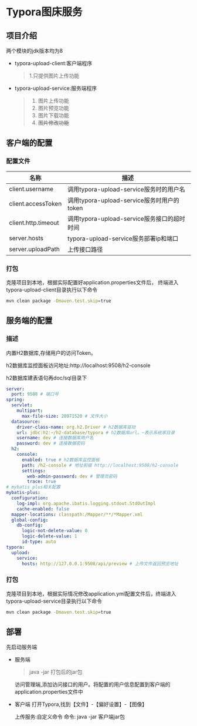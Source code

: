 # Typora图床服务

## 项目介绍

两个模块的jdk版本均为8

- typora-upload-client:客户端程序
  > 1.只提供图片上传功能
- typora-upload-service:服务端程序
  > 1. 图片上传功能
  > 2. 图片预览功能
  > 3. 图片下载功能
  > 4. ~~图片修改功能~~

## 客户端的配置

### 配置文件

| 名称                 | 描述                                 |
|--------------------|------------------------------------|
| client.username    | 调用typora-upload-service服务时的用户名     |
| client.accessToken | 调用typora-upload-service服务时用户的token |
|client.http.timeout| 调用typora-upload-service服务接口的超时时间   |
|server.hosts| typora-upload-service服务部署ip和端口     |
|server.uploadPath| 上传接口路径                             |

### 打包

克隆项目到本地，根据实际配置好application.properties文件后，
终端进入typora-upload-client目录执行以下命令

```bash
mvn clean package -Dmaven.test.skip=true
```

## 服务端的配置

### 描述

内置H2数据库,存储用户的访问Token。

h2数据库监控面板访问地址:http://localhost:9508/h2-console

h2数据库建表语句再doc/sql目录下

```yaml
server:
  port: 9508 # 端口号
spring:
  servlet:
    multipart:
      max-file-size: 20971520 # 文件大小
  datasource:
    driver-class-name: org.h2.Driver # h2数据库驱动
    url: jdbc:h2:~/h2-database/typora # h2数据库url。~表示系统家目录
    username: dev # 连接数据库用户名
    password: dev # 连接数据密码
  h2:
    console:
      enabled: true # h2数据库监控面板
      path: /h2-console # 地址前缀 http://localhost:9508/h2-console
      settings:
        web-admin-password: dev # 管理员密码
        trace: true
# mybatis plus相关配置        
mybatis-plus:
  configuration:
    log-impl: org.apache.ibatis.logging.stdout.StdOutImpl
    cache-enabled: false
  mapper-locations: classpath:/Mapper/**/*Mapper.xml
  global-config:
    db-config:
      logic-not-delete-value: 0
      logic-delete-value: 1
      id-type: auto
typora:
  upload:
    service:
      hosts: http://127.0.0.1:9508/api/preview # 上传文件返回预览地址
```

### 打包

克隆项目到本地，根据实际情况修改application.yml配置文件后，终端进入typora-upload-service目录执行以下命令

```bash
mvn clean package -Dmaven.test.skip=true
```


## 部署
先启动服务端
- 服务端
    > java -jar 打包后的jar包
    
    访问管理端,添加访问接口的用户。将配置的用户信息配置到客户端的application.properties文件中
- 客户端
打开Typora,找到【文件】-【偏好设置】-【图像】

    上传服务:自定义命令
    命令: java -jar 客户端jar包
    



